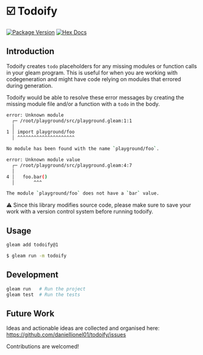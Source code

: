 # ☑️ Todoify

[![Package Version](https://img.shields.io/hexpm/v/todoify)](https://hex.pm/packages/todoify)
[![Hex Docs](https://img.shields.io/badge/hex-docs-ffaff3)](https://hexdocs.pm/todoify/)

## Introduction

Todoify creates `todo` placeholders for any missing modules or function calls in your gleam program. This is useful for when you are working with codegeneration and might have code relying on modules that errored during generation.

Todoify would be able to resolve these error messages by creating the missing module file and/or a function with a `todo` in
the body.
```sh
error: Unknown module
  ┌─ /root/playground/src/playground.gleam:1:1
  │
1 │ import playground/foo
  │ ^^^^^^^^^^^^^^^^^^^^^

No module has been found with the name `playground/foo`.
```

```sh
error: Unknown module value
  ┌─ /root/playground/src/playground.gleam:4:7
  │
4 │   foo.bar()
  │       ^^^

The module `playground/foo` does not have a `bar` value.
```

⚠️ Since this library modifies source code, please make sure to save your work with a
version control system before running todoify.

## Usage

```sh
gleam add todoify@1
```

```sh
$ gleam run -m todoify
```

## Development

```sh
gleam run   # Run the project
gleam test  # Run the tests
```

## Future Work

Ideas and actionable ideas are collected and organised here: https://github.com/daniellionel01/todoify/issues

Contributions are welcomed!
